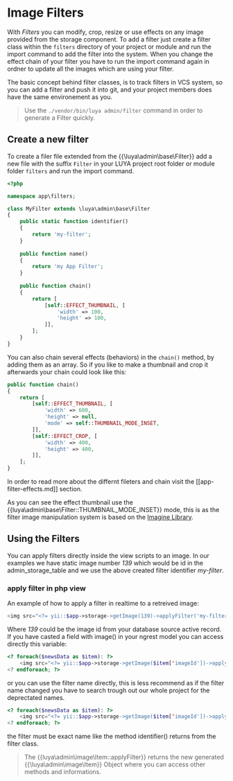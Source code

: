 # Image Filters

With *Filters* you can modify, crop, resize or use effects on any image provided from the storage component. To add a filter just create a filter class within the `filters` directory of your project or module and run the import command to add the filter into the system. When you change the effect chain of your filter you have to run the import command again in ordner to update all the images which are using your filter.

The basic concept behind filter classes, is to track filters in VCS system, so you can add a filter and push it into git, and your project members does have the same environement as you.

> Use the `./vendor/bin/luya admin/filter` command in order to generate a Filter quickly.

## Create a new filter

To create a filer file extended from the {{\luya\admin\base\Filter}} add a new file with the suffix `Filter` in your LUYA project root folder or module folder `filters` and run the import command.

```php
<?php

namespace app\filters;

class MyFilter extends \luya\admin\base\Filter
{    
    public static function identifier()
    {
        return 'my-filter';
    }
    
    public function name()
    {
        return 'my App Filter';
    }
    
    public function chain()
    {
        return [
            [self::EFFECT_THUMBNAIL, [
                'width' => 100,
                'height' => 100,
            ]],
        ];
    }
}
```

You can also chain several effects (behaviors) in the `chain()` method, by adding them as an array. So if you like to make a thumbnail and crop it afterwards your chain could look like this:

```php
public function chain()
{
    return [
        [self::EFFECT_THUMBNAIL, [
            'width' => 600,
            'height' => null,
            'mode' => self::THUMBNAIL_MODE_INSET,
        ]],
        [self::EFFECT_CROP, [
            'width' => 400,
            'height' => 400,
        ]],
    ];
}
```

In order to read more about the differnt fileters and chain visit the [[app-filter-effects.md]] section.

As you can see the effect thumbnail use the {{luya\admin\base\Filter::THUMBNAIL_MODE_INSET}} mode, this is as the filter image manipulation system is based on the [Imagine Library](https://github.com/avalanche123/Imagine).

## Using the Filters

You can apply filters directly inside the view scripts to an image. In our examples we have static image number *139* which would be id in the admin_storage_table and we use the above created filter identifier *my-filter*.

### apply filter in php view

An example of how to apply a filter in realtime to a retreived image:

```php
<img src="<?= yii::$app->storage->getImage(139)->applyFilter('my-filter')->source; ?>" border="0" />
```

Where *139* could be the image id from your database source active record. If you have casted a field with image() in your ngrest model you can access directly this variable:

```php
<? foreach($newsData as $item): ?>
    <img src="<?= yii::$app->storage->getImage($item['imageId'])->applyFilter(\app\filters\MyFilter::identifier())->source; ?>" border="0" />
<? endforeach; ?>
```

or you can use the filter name directly, this is less recommend as if the filter name changed you have to search trough out our whole project for the deprectated names.

```php
<? foreach($newsData as $item): ?>
    <img src="<?= yii::$app->storage->getImage($item['imageId'])->applyFilter('my-filter')->source; ?>" border="0" />
<? endforeach; ?>
```

the filter must be exact name like the method identifier() returns from the filter class.

> The {{luya\admin\image\Item::applyFilter}} returns the new generated {{\luya\admin\image\Item}} Object where you can access other methods and informations.
